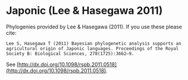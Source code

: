 # Japonic (Lee & Hasegawa 2011)

Phylogenies provided by Lee & Hasegawa (2011). If you use these please cite:

```
Lee S, Hasegawa T (2011) Bayesian phylogenetic analysis supports an agricultural origin of Japonic languages. Proceedings of the Royal Society B: Biological Sciences, 278(1725):3662–9.
```

See  [http://dx.doi.org/10.1098/rspb.2011.0518](http://dx.doi.org/10.1098/rspb.2011.0518).

